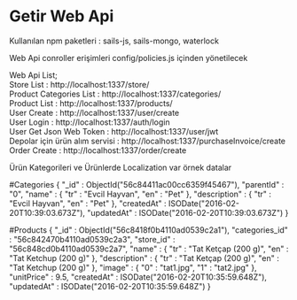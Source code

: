 # Getir Web Api
Kullanılan npm paketleri : sails-js, sails-mongo, waterlock

Web Api conroller erişimleri config/policies.js içinden yönetilecek

Web Api List;<br>
Store List : http://localhost:1337/store/<br>
Product Categories List  : http://localhost:1337/categories/<br>
Product  List  : http://localhost:1337/products/<br>
User Create : http://localhost:1337/user/create<br>
User Login : http://localhost:1337/auth/login<br>
User Get  Json Web Token : http://localhost:1337/user/jwt<br>
Depolar için ürün alım servisi : http://localhost:1337/purchaseInvoice/create<br>
Order Create : http://localhost:1337/order/create<br>

Ürün Kategorileri ve Ürünlerde Localization var örnek datalar<br>

#Categories
{
    "_id" : ObjectId("56c84411ac00cc6359f45467"),
    "parentId" : "0",
    "name" : {
        "tr" : "Evcil Hayvan",
        "en" : "Pet"
    },
    "description" : {
        "tr" : "Evcil Hayvan",
        "en" : "Pet"
    },
    "createdAt" : ISODate("2016-02-20T10:39:03.673Z"),
    "updatedAt" : ISODate("2016-02-20T10:39:03.673Z")
}


#Products
{
    "_id" : ObjectId("56c8418f0b4110ad0539c2a1"),
    "categories_id" : "56c842470b4110ad0539c2a3",
    "store_id" : "56c848cd0b4110ad0539c2a7",
    "name" : {
        "tr" : "Tat Ketçap (200 g)",
        "en" : "Tat Ketchup (200 g)"
    },
    "description" : {
        "tr" : "Tat Ketçap (200 g)",
        "en" : "Tat Ketchup (200 g)"
    },
    "image" : {
        "0" : "tat1.jpg",
        "1" : "tat2.jpg"
    },
    "unitPrice" : 9.5,
    "createdAt" : ISODate("2016-02-20T10:35:59.648Z"),
    "updatedAt" : ISODate("2016-02-20T10:35:59.648Z")
}